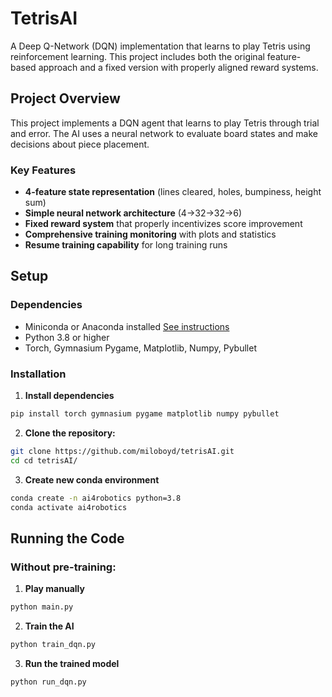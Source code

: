# TetrisAI

A Deep Q-Network (DQN) implementation that learns to play Tetris using reinforcement learning. This project includes both the original feature-based approach and a fixed version with properly aligned reward systems.

## Project Overview

This project implements a DQN agent that learns to play Tetris through trial and error. The AI uses a neural network to evaluate board states and make decisions about piece placement.

### Key Features

- **4-feature state representation** (lines cleared, holes, bumpiness, height sum)
- **Simple neural network architecture** (4→32→32→6)
- **Fixed reward system** that properly incentivizes score improvement
- **Comprehensive training monitoring** with plots and statistics
- **Resume training capability** for long training runs

## Setup

### Dependencies 

- Miniconda or Anaconda installed [See instructions](https://www.anaconda.com/docs/getting-started/miniconda/main)
- Python 3.8 or higher
- Torch, Gymnasium Pygame, Matplotlib, Numpy, Pybullet

### Installation

1. **Install dependencies**

```bash
pip install torch gymnasium pygame matplotlib numpy pybullet
```

2. **Clone the repository:**
```bash
git clone https://github.com/miloboyd/tetrisAI.git
cd cd tetrisAI/
```

3. **Create new conda environment**

```bash
conda create -n ai4robotics python=3.8
conda activate ai4robotics
```

## Running the Code

### Without pre-training:

1. **Play manually**
```bash
python main.py
```

2. **Train the AI**
```bash
python train_dqn.py
```

3. **Run the trained model**

```bash
python run_dqn.py
```

